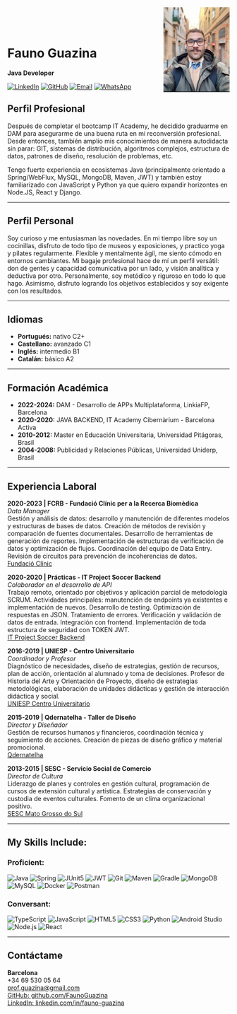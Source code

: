 <img src="https://github.com/FaunoGuazina/FaunoGuazina/blob/main/Logos/Captura%20de%20pantalla%202024-01-18%20a%20las%2019.12.47.png?raw=true" alt="Fauno Guazina" width="150" align="right" style="margin-left: 20px; margin-bottom: 20px;" />

<br><br>

# Fauno Guazina

**Java Developer**

[![LinkedIn](https://img.shields.io/badge/LinkedIn-Profile-blue)](https://www.linkedin.com/in/fauno-guazina/) 
[![GitHub](https://img.shields.io/badge/GitHub-Profile-red)](https://github.com/FaunoGuazina)
[![Email](https://img.shields.io/badge/Email-Contact-yellow)](mailto:prof.guazina@gmail.com)
[![WhatsApp](https://img.shields.io/badge/WhatsApp-Contact-green)](https://wa.me/34695300564)


## Perfil Profesional

Después de completar el bootcamp IT Academy, he decidido graduarme en DAM para asegurarme de una buena ruta en mi reconversión profesional. Desde entonces, también amplío mis conocimientos de manera autodidacta sin parar: GIT, sistemas de distribución, algoritmos complejos, estructura de datos, patrones de diseño, resolución de problemas, etc.

Tengo fuerte experiencia en ecosistemas Java (principalmente orientado a Spring/WebFlux, MySQL, MongoDB, Maven, JWT) y también estoy familiarizado con JavaScript y Python ya que quiero expandir horizontes en Node.JS, React y Django.


---

## Perfil Personal

Soy curioso y me entusiasman las novedades. En mi tiempo libre soy un cocinillas, disfruto de todo tipo de museos y exposiciones, y practico yoga y pilates regularmente. Flexible y mentalmente ágil, me siento cómodo en entornos cambiantes. Mi bagaje profesional hace de mí un perfil versátil: don de gentes y capacidad comunicativa por un lado, y visión analítica y deductiva por otro. Personalmente, soy metódico y riguroso en todo lo que hago. Asimismo, disfruto logrando los objetivos establecidos y soy exigente con los resultados.

---

## Idiomas

- **Portugués:** nativo C2+
- **Castellano:** avanzado C1
- **Inglés:** intermedio B1
- **Catalán:** básico A2

---

## Formación Académica

- **2022-2024:** DAM - Desarrollo de APPs Multiplataforma, LinkiaFP, Barcelona
- **2020-2020:** JAVA BACKEND, IT Academy Cibernàrium - Barcelona Activa
- **2010-2012:** Master en Educación Universitaria, Universidad Pitágoras, Brasil
- **2004-2008:** Publicidad y Relaciones Públicas, Universidad Uniderp, Brasil

---

## Experiencia Laboral

**2020-2023 | FCRB - Fundació Clínic per a la Recerca Biomèdica**  
*Data Manager*  
Gestión y análisis de datos: desarrollo y manutención de diferentes modelos y estructuras de bases de datos. Creación de métodos de revisión y comparación de fuentes documentales. Desarrollo de herramientas de generación de reportes. Implementación de estructuras de verificación de datos y optimización de flujos. Coordinación del equipo de Data Entry. Revisión de circuitos para prevención de incoherencias de datos.  
[Fundació Clínic](https://www.clinicbarcelona.org/)

**2020-2020 | Prácticas - IT Project Soccer Backend**  
*Colaborador en el desarrollo de API*  
Trabajo remoto, orientado por objetivos y aplicación parcial de metodología SCRUM. Actividades principales: manutención de endpoints ya existentes e implementación de nuevos. Desarrollo de testing. Optimización de respuestas en JSON. Tratamiento de errores. Verificación y validación de datos de entrada. Integración con frontend. Implementación de toda estructura de seguridad con TOKEN JWT.  
[IT Project Soccer Backend](https://github.com/it-academyproject/ITProject-Soccer-Backend)

**2016-2019 | UNIESP - Centro Universitario**  
*Coordinador y Profesor*  
Diagnóstico de necesidades, diseño de estrategias, gestión de recursos, plan de acción, orientación al alumnado y toma de decisiones. Profesor de Historia del Arte y Orientación de Proyecto, diseño de estrategias metodológicas, elaboración de unidades didácticas y gestión de interacción didáctica y social.  
[UNIESP Centro Universitario](https://www.linkedin.com/school/uniespcentrouniversitario/)

**2015-2019 | Qdernatelha - Taller de Diseño**  
*Director y Diseñador*  
Gestión de recursos humanos y financieros, coordinación técnica y seguimiento de acciones. Creación de piezas de diseño gráfico y material promocional.  
[Qdernatelha](https://www.instagram.com/qdernatelha/)

**2013-2015 | SESC - Servicio Social de Comercio**  
*Director de Cultura*  
Liderazgo de planes y controles en gestión cultural, programación de cursos de extensión cultural y artística. Estrategias de conservación y custodia de eventos culturales. Fomento de un clima organizacional positivo.  
[SESC Mato Grosso do Sul](https://www.linkedin.com/company/sesc-mato-grosso-do-sul/)

---

## My Skills Include:

### Proficient:
![Java](https://img.shields.io/badge/Java-ED8B00?style=for-the-badge&logo=java&logoColor=white)
![Spring](https://img.shields.io/badge/Spring-6DB33F?style=for-the-badge&logo=spring&logoColor=white)
![JUnit5](https://img.shields.io/badge/JUnit5-25A162?style=for-the-badge&logo=junit5&logoColor=white)
![JWT](https://img.shields.io/badge/JWT-000000?style=for-the-badge&logo=jwt&logoColor=white)
![Git](https://img.shields.io/badge/Git-F05032?style=for-the-badge&logo=git&logoColor=white)
![Maven](https://img.shields.io/badge/Maven-C71A36?style=for-the-badge&logo=apache-maven&logoColor=white)
![Gradle](https://img.shields.io/badge/Gradle-02303A?style=for-the-badge&logo=gradle&logoColor=white)
![MongoDB](https://img.shields.io/badge/MongoDB-4EA94B?style=for-the-badge&logo=mongodb&logoColor=white)
![MySQL](https://img.shields.io/badge/MySQL-4479A1?style=for-the-badge&logo=mysql&logoColor=white)
![Docker](https://img.shields.io/badge/Docker-2496ED?style=for-the-badge&logo=docker&logoColor=white)
![Postman](https://img.shields.io/badge/Postman-FF6C37?style=for-the-badge&logo=postman&logoColor=white)

### Conversant:
![TypeScript](https://img.shields.io/badge/TypeScript-007ACC?style=for-the-badge&logo=typescript&logoColor=white)
![JavaScript](https://img.shields.io/badge/JavaScript-F7DF1E?style=for-the-badge&logo=javascript&logoColor=black)
![HTML5](https://img.shields.io/badge/HTML5-E34F26?style=for-the-badge&logo=html5&logoColor=white)
![CSS3](https://img.shields.io/badge/CSS3-1572B6?style=for-the-badge&logo=css3&logoColor=white)
![Python](https://img.shields.io/badge/Python-3776AB?style=for-the-badge&logo=python&logoColor=white)
![Android Studio](https://img.shields.io/badge/Android%20Studio-3DDC84?style=for-the-badge&logo=android-studio&logoColor=white)
![Node.js](https://img.shields.io/badge/Node.js-339933?style=for-the-badge&logo=nodedotjs&logoColor=white)
![React](https://img.shields.io/badge/React-61DAFB?style=for-the-badge&logo=react&logoColor=black)

---

## Contáctame

**Barcelona**  
+34 69 530 05 64  
[prof.guazina@gmail.com](mailto:prof.guazina@gmail.com)  
[GitHub: github.com/FaunoGuazina](https://github.com/FaunoGuazina)  
[LinkedIn: linkedin.com/in/fauno-guazina](https://www.linkedin.com/in/fauno-guazina/)



